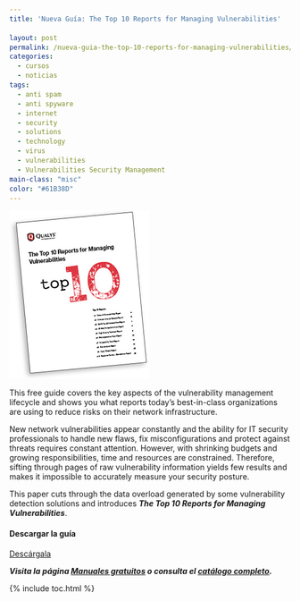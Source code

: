 ```yaml
---
title: 'Nueva Guía: The Top 10 Reports for Managing Vulnerabilities'

layout: post
permalink: /nueva-guia-the-top-10-reports-for-managing-vulnerabilities/
categories:
  - cursos
  - noticias
tags:
  - anti spam
  - anti spyware
  - internet
  - security
  - solutions
  - technology
  - virus
  - vulnerabilities
  - Vulnerabilities Security Management
main-class: "misc"
color: "#61B38D"
---
```

[<img  alt="The Top 10 Reports for Managing Vulnerabilities" src="/assets/img/2013/07/The-Top-10-Reports-for-Managing-Vulnerabilities.jpg"  />][1]

This free guide covers the key aspects of the vulnerability management lifecycle and shows you what reports today&#8217;s best-in-class organizations are using to reduce risks on their network infrastructure.

New network vulnerabilities appear constantly and the ability for IT security professionals to handle new flaws, fix misconfigurations and protect against threats requires constant attention. However, with shrinking budgets and growing responsibilities, time and resources are constrained. Therefore, sifting through pages of raw vulnerability information yields few results and makes it impossible to accurately measure your security posture.

This paper cuts through the data overload generated by some vulnerability detection solutions and introduces ***The Top 10 Reports for Managing Vulnerabilities***.

#### Descargar la guía

<div class="button-post">
  <a href="http://elbauldelprogramador.tradepub.com/c/pubRD.mpl?sr=oc&_t=oc:&pc=w_qa31" target="_blank" class="wi-button style-3">Descárgala<i class="icon-download icon-2x"></i></a>
</div>

***Visita la página [Manuales gratuitos][2] o consulta el [catálogo completo][3].***



 [1]: http://elbauldelprogramador.tradepub.com/c/pubRD.mpl?sr=oc&_t=oc:&pc=w_qa31/prgm.cgi
 [2]: /manuales-gratuitos/
 [3]: http://elbauldelprogramador.tradepub.com/category/information-technology/1207/ "Catálogo completo de Guías gratuítas "

{% include toc.html %}
